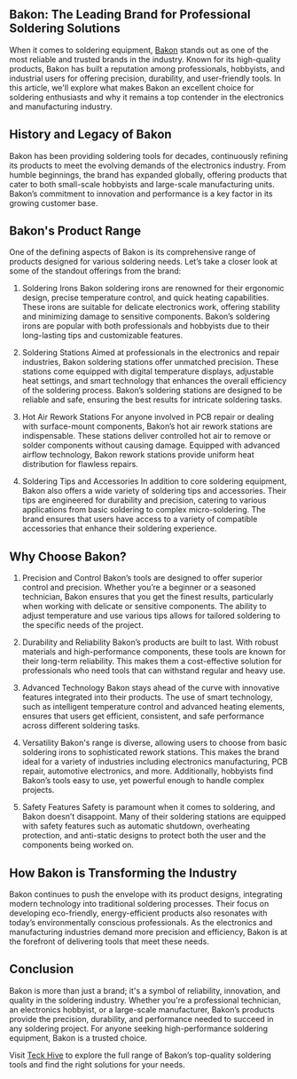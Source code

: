 ## Bakon: The Leading Brand for Professional Soldering Solutions

When it comes to soldering equipment, [Bakon](https://teckhive.in/brand/bakon/) stands out as one of the most reliable and trusted brands in the industry. Known for its high-quality products, Bakon has built a reputation among professionals, hobbyists, and industrial users for offering precision, durability, and user-friendly tools. In this article, we'll explore what makes Bakon an excellent choice for soldering enthusiasts and why it remains a top contender in the electronics and manufacturing industry.

## History and Legacy of Bakon

Bakon has been providing soldering tools for decades, continuously refining its products to meet the evolving demands of the electronics industry. From humble beginnings, the brand has expanded globally, offering products that cater to both small-scale hobbyists and large-scale manufacturing units. Bakon’s commitment to innovation and performance is a key factor in its growing customer base.

## Bakon's Product Range

One of the defining aspects of Bakon is its comprehensive range of products designed for various soldering needs. Let’s take a closer look at some of the standout offerings from the brand:

1. Soldering Irons
Bakon soldering irons are renowned for their ergonomic design, precise temperature control, and quick heating capabilities. These irons are suitable for delicate electronics work, offering stability and minimizing damage to sensitive components. Bakon’s soldering irons are popular with both professionals and hobbyists due to their long-lasting tips and customizable features.

2. Soldering Stations
Aimed at professionals in the electronics and repair industries, Bakon soldering stations offer unmatched precision. These stations come equipped with digital temperature displays, adjustable heat settings, and smart technology that enhances the overall efficiency of the soldering process. Bakon’s soldering stations are designed to be reliable and safe, ensuring the best results for intricate soldering tasks.

3. Hot Air Rework Stations
For anyone involved in PCB repair or dealing with surface-mount components, Bakon’s hot air rework stations are indispensable. These stations deliver controlled hot air to remove or solder components without causing damage. Equipped with advanced airflow technology, Bakon rework stations provide uniform heat distribution for flawless repairs.

4. Soldering Tips and Accessories
In addition to core soldering equipment, Bakon also offers a wide variety of soldering tips and accessories. Their tips are engineered for durability and precision, catering to various applications from basic soldering to complex micro-soldering. The brand ensures that users have access to a variety of compatible accessories that enhance their soldering experience.

## Why Choose Bakon?

1. Precision and Control
Bakon’s tools are designed to offer superior control and precision. Whether you’re a beginner or a seasoned technician, Bakon ensures that you get the finest results, particularly when working with delicate or sensitive components. The ability to adjust temperature and use various tips allows for tailored soldering to the specific needs of the project.

2. Durability and Reliability
Bakon’s products are built to last. With robust materials and high-performance components, these tools are known for their long-term reliability. This makes them a cost-effective solution for professionals who need tools that can withstand regular and heavy use.

3. Advanced Technology
Bakon stays ahead of the curve with innovative features integrated into their products. The use of smart technology, such as intelligent temperature control and advanced heating elements, ensures that users get efficient, consistent, and safe performance across different soldering tasks.

4. Versatility
Bakon's range is diverse, allowing users to choose from basic soldering irons to sophisticated rework stations. This makes the brand ideal for a variety of industries including electronics manufacturing, PCB repair, automotive electronics, and more. Additionally, hobbyists find Bakon’s tools easy to use, yet powerful enough to handle complex projects.

5. Safety Features
Safety is paramount when it comes to soldering, and Bakon doesn’t disappoint. Many of their soldering stations are equipped with safety features such as automatic shutdown, overheating protection, and anti-static designs to protect both the user and the components being worked on.

## How Bakon is Transforming the Industry

Bakon continues to push the envelope with its product designs, integrating modern technology into traditional soldering processes. Their focus on developing eco-friendly, energy-efficient products also resonates with today’s environmentally conscious professionals. As the electronics and manufacturing industries demand more precision and efficiency, Bakon is at the forefront of delivering tools that meet these needs.

## Conclusion

Bakon is more than just a brand; it's a symbol of reliability, innovation, and quality in the soldering industry. Whether you're a professional technician, an electronics hobbyist, or a large-scale manufacturer, Bakon’s products provide the precision, durability, and performance needed to succeed in any soldering project. For anyone seeking high-performance soldering equipment, Bakon is a trusted choice.

Visit [Teck Hive](https://teckhive.in/) to explore the full range of Bakon’s top-quality soldering tools and find the right solutions for your needs.
